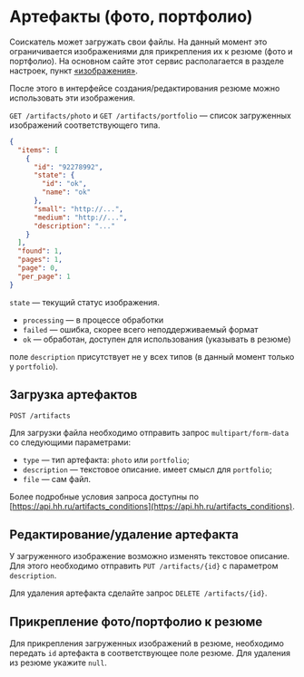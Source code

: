 # Артефакты (фото, портфолио)

Соискатель может загружать свои файлы. На данный момент это ограничивается изображениями для прикрепления их 
к резюме (фото и портфолио). На основном сайте этот сервис располагается в разделе настроек, пункт 
[«изображения»](http://hh.ru/applicant/gallery).
 
После этого в интерфейсе создания/редактирования резюме можно использовать эти изображения.
 
`GET /artifacts/photo` и `GET /artifacts/portfolio` — список загруженных изображений соответствующего типа.  

```json
{
  "items": [
    {
      "id": "92278992",
      "state": {
        "id": "ok",
        "name": "ok"
      },
      "small": "http://...",
      "medium": "http://...",
      "description": "..."
    }
  ],
  "found": 1,
  "pages": 1,
  "page": 0,
  "per_page": 1
}
```

`state` — текущий статус изображения.
* `processing` — в процессе обработки  
* `failed` — ошибка, скорее всего неподдерживаемый формат 
* `ok` — обработан, доступен для использования (указывать в резюме)
 
поле `description` присутствует не у всех типов (в данный момент только у `portfolio`). 
 
## Загрузка артефактов

`POST /artifacts`

Для загрузки файла необходимо отправить запрос `multipart/form-data` cо следующими параметрами:

* `type` — тип артефакта: `photo` или `portfolio`; 
* `description` — текстовое описание. имеет смысл для `portfolio`;
* `file` — сам файл.

Более подробные условия запроса доступны по [https://api.hh.ru/artifacts_conditions](https://api.hh.ru/artifacts_conditions).

## Редактирование/удаление артефакта

У загруженного изображение возможно изменять текстовое описание. Для этого необходимо отправить `PUT /artifacts/{id}`
с параметром `description`.

Для удаления артефакта сделайте запрос `DELETE /artifacts/{id}`.

## Прикрепление фото/портфолио к резюме

Для прикрепления загруженных изображений в резюме, необходимо передать `id` артефакта в соответствующее поле резюме. 
Для удаления из резюме укажите `null`. 
